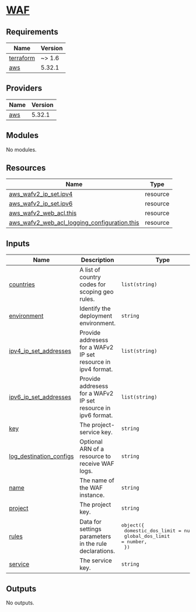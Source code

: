 # [WAF](https://docs.aws.amazon.com/waf/)

<!-- BEGIN_TF_DOCS -->
## Requirements

| Name | Version |
|------|---------|
| <a name="requirement_terraform"></a> [terraform](#requirement\_terraform) | ~> 1.6 |
| <a name="requirement_aws"></a> [aws](#requirement\_aws) | 5.32.1 |

## Providers

| Name | Version |
|------|---------|
| <a name="provider_aws"></a> [aws](#provider\_aws) | 5.32.1 |

## Modules

No modules.

## Resources

| Name | Type |
|------|------|
| [aws_wafv2_ip_set.ipv4](https://registry.terraform.io/providers/hashicorp/aws/5.32.1/docs/resources/wafv2_ip_set) | resource |
| [aws_wafv2_ip_set.ipv6](https://registry.terraform.io/providers/hashicorp/aws/5.32.1/docs/resources/wafv2_ip_set) | resource |
| [aws_wafv2_web_acl.this](https://registry.terraform.io/providers/hashicorp/aws/5.32.1/docs/resources/wafv2_web_acl) | resource |
| [aws_wafv2_web_acl_logging_configuration.this](https://registry.terraform.io/providers/hashicorp/aws/5.32.1/docs/resources/wafv2_web_acl_logging_configuration) | resource |

## Inputs

| Name | Description | Type | Default | Required |
|------|-------------|------|---------|:--------:|
| <a name="input_countries"></a> [countries](#input\_countries) | A list of country codes for scoping geo rules. | `list(string)` | n/a | yes |
| <a name="input_environment"></a> [environment](#input\_environment) | Identify the deployment environment. | `string` | n/a | yes |
| <a name="input_ipv4_ip_set_addresses"></a> [ipv4\_ip\_set\_addresses](#input\_ipv4\_ip\_set\_addresses) | Provide addresess for a WAFv2 IP set resource in ipv4 format. | `list(string)` | n/a | yes |
| <a name="input_ipv6_ip_set_addresses"></a> [ipv6\_ip\_set\_addresses](#input\_ipv6\_ip\_set\_addresses) | Provide addresess for a WAFv2 IP set resource in ipv6 format. | `list(string)` | n/a | yes |
| <a name="input_key"></a> [key](#input\_key) | The project-service key. | `string` | n/a | yes |
| <a name="input_log_destination_configs"></a> [log\_destination\_configs](#input\_log\_destination\_configs) | Optional ARN of a resource to receive WAF logs. | `string` | `null` | no |
| <a name="input_name"></a> [name](#input\_name) | The name of the WAF instance. | `string` | n/a | yes |
| <a name="input_project"></a> [project](#input\_project) | The project key. | `string` | n/a | yes |
| <a name="input_rules"></a> [rules](#input\_rules) | Data for settings parameters in the rule declarations. | <pre>object({<br>    domestic_dos_limit = number,<br>    global_dos_limit   = number,<br>  })</pre> | n/a | yes |
| <a name="input_service"></a> [service](#input\_service) | The service key. | `string` | n/a | yes |

## Outputs

No outputs.
<!-- END_TF_DOCS -->